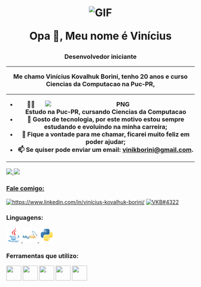 <h1 align="center">
<img align="center" alt="GIF" src="https://user-images.githubusercontent.com/84641482/193364914-31168c27-3ef5-40f0-9862-86e856fd1a42.gif" width="400px" />

Opa 👋, Meu nome é Vinícius</h1>
<h3 align="center">Desenvolvedor iniciante


---------------




Me chamo <b> Vinícius Kovalhuk Borini, tenho 20 anos e curso Ciencias da Computacao na Puc-PR,  </b>

<hr />
  <img align="right" alt="PNG" src="https://user-images.githubusercontent.com/84641482/193365352-b80fc5bd-0c08-46c4-b48f-143ae52f6c24.png" width="400px" />


 - 👩‍💻 Estudo na Puc-PR, cursando Ciencias da Computacao
 - 💼 Gosto de tecnologia, por este motivo estou sempre estudando e evoluindo na minha carreira;
 - 💬 Fique a vontade para me chamar, ficarei muito feliz em poder ajudar;
 - 📫 Se quiser pode enviar um email: vinikborini@gmail.com.
  
</hr></hr>
  
  
---------------
  
<p align="left" >


<a href="https://github.com/seu-usuário-aqui">
<img height="180em" src="https://github-readme-stats.vercel.app/api/top-langs/?username=VKB2012&layout=compact&langs_count=7&theme=dracula"/>
<img height="180em" src="https://github-readme-stats.vercel.app/api?username=VKB2012&show_icons=true&theme=dracula&include_all_commits=true&count_private=true"/>
</h3>

  

<h3 align="left">Fale comigo:</h3>
<p align="left">
<a href="https://linkedin.com/in/https://www.linkedin.com/in/vin%c3%adcius-kovalhuk-borini-863847247" target="blank"><img align="center" src="https://raw.githubusercontent.com/rahuldkjain/github-profile-readme-generator/master/src/images/icons/Social/linked-in-alt.svg" alt="https://www.linkedin.com/in/vinícius-kovalhuk-borini/" height="30" width="40" /></a>
<a href="https://discord.gg/VKB#4322" target="blank"><img align="center" src="https://raw.githubusercontent.com/rahuldkjain/github-profile-readme-generator/master/src/images/icons/Social/discord.svg" alt="VKB#4322" height="30" width="40" /></a>
 

<h3 align="left">Linguagens:</h3>
<p align="left">  <a href="https://www.w3.org/html/" target="_blank" rel="noreferrer"><a href="https://www.java.com" target="_blank" rel="noreferrer"> <img src="https://raw.githubusercontent.com/devicons/devicon/master/icons/java/java-original.svg" alt="java" width="40" height="40"/> </a> <a href="https://www.mysql.com/" target="_blank" rel="noreferrer"> <img src="https://raw.githubusercontent.com/devicons/devicon/master/icons/mysql/mysql-original-wordmark.svg" alt="mysql" width="40" height="40"/> </a> <a href="https://www.python.org" target="_blank" rel="noreferrer"> <img src="https://raw.githubusercontent.com/devicons/devicon/master/icons/python/python-original.svg" alt="python" width="40" height="40"/> </a> </p>

<h3 align="left">Ferramentas que utilizo:</h3>
  <p align="left">
    <a><img src="https://cdn.jsdelivr.net/gh/devicons/devicon/icons/vscode/vscode-original.svg" width="40" height="40"/></a>
 <a><img src="https://cdn.jsdelivr.net/gh/devicons/devicon/icons/intellij/intellij-original.svg"  width="40" height="40"/></a>  
             <a><img src="https://cdn.jsdelivr.net/gh/devicons/devicon/icons/pycharm/pycharm-original.svg"  width="40" height="40"/></a>
             <a><img src="https://cdn.jsdelivr.net/gh/devicons/devicon/icons/processing/processing-original.svg" width="40" height="40"/></a>
             <a><img src="https://cdn.jsdelivr.net/gh/devicons/devicon/icons/mysql/mysql-original.svg"  width="40" height="40"/></a></p>
          
          
